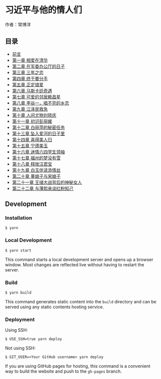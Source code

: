 # 习近平与他的情人们

作者：常博洋

## 目录

- [前言](docs/ch00.md)
- [第一章 相爱在清华](docs/ch01.md)
- [第二章 在军委办公厅的日子](docs/ch02.md)
- [第三章 三年之恋](docs/ch03.md)
- [第四章 终于要分手](docs/ch04.md)
- [第五章 正定错爱](docs/ch05.md)
- [第六章 马斯卡廷奇遇](docs/ch06.md)
- [第七章 可爱的邻居赖昌星](docs/ch07.md)
- [第八章 李谷一，唱不完的乡恋](docs/ch08.md)
- [第九章 江泽民救急](docs/ch09.md)
- [第十章 人间尤物刘晓庆](docs/ch10.md)
- [第十一章 初识彭丽媛](docs/ch11.md)
- [第十二章 白丽萍的秘密任务](docs/ch12.md)
- [第十三章 坠入爱河的日子里](docs/ch13.md)
- [第十四章 喜得美人归](docs/ch14.md)
- [第十五章 宁德美玉](docs/ch15.md)
- [第十六章 迷情六四学生领袖](docs/ch16.md)
- [第十七章 福州的梦没有雪](docs/ch17.md)
- [第十八章 释放汪君宝](docs/ch18.md)
- [第十九章 白玉伴读添情丝](docs/ch19.md)
- [第二十章 董娘子与宋娘子](docs/ch20.md)
- [第二十一章 王储大战背后的神秘女人](docs/ch21.md)
- [第二十二章 与薄熙来谈红粉知己](docs/ch22.md)

## Development

### Installation

```
$ yarn
```

### Local Development

```
$ yarn start
```

This command starts a local development server and opens up a browser window. Most changes are reflected live without having to restart the server.

### Build

```
$ yarn build
```

This command generates static content into the `build` directory and can be served using any static contents hosting service.

### Deployment

Using SSH:

```
$ USE_SSH=true yarn deploy
```

Not using SSH:

```
$ GIT_USER=<Your GitHub username> yarn deploy
```

If you are using GitHub pages for hosting, this command is a convenient way to build the website and push to the `gh-pages` branch.
